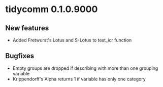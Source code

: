 # tidycomm 0.1.0.9000

## New features
* Added Fretwurst's Lotus and S-Lotus to test_icr function

## Bugfixes
* Empty groups are dropped if describing with more than one grouping variable
* Krippendorff's Alpha returns 1 if variable has only one category
